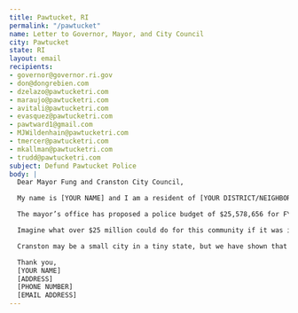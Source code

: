 ```yaml
---
title: Pawtucket, RI
permalink: "/pawtucket"
name: Letter to Governor, Mayor, and City Council
city: Pawtucket
state: RI
layout: email
recipients:
- governor@governor.ri.gov
- don@dongrebien.com
- dzelazo@pawtucketri.com
- maraujo@pawtucketri.com
- avitali@pawtucketri.com
- evasquez@pawtucketri.com
- pawtward1@gmail.com
- MJWildenhain@pawtucketri.com
- tmercer@pawtucketri.com
- mkallman@pawtucketri.com
- trudd@pawtucketri.com
subject: Defund Pawtucket Police
body: |
  Dear Mayor Fung and Cranston City Council,

  My name is [YOUR NAME] and I am a resident of [YOUR DISTRICT/NEIGHBORHOOD]. I am writing to urge Governor Raimondo, Mayor Fung, and the members of the Cranston City Council to adopt a budget redirecting funding from the Cranston Police Department to initiatives that better serve the wellbeing of the community. It has become clear that police do not meet the needs of the community and are in fact a detriment to community safety, furthering the oppression of residents of color, undocumented residents, disabled residents, mentally ill residents, and LGBTQ residents.

  The mayor’s office has proposed a police budget of $25,578,656 for FY21. This includes $100,000 to keep police in Cranston public schools, contributing to the criminalization of youth and the school-to-prison pipeline that disproportionately targets Black students and students of color within the Cranston Public School system.

  Imagine what over $25 million could do for this community if it was invested in education, community mental health services, resources for formerly incarcerated, housing, and other services that have been proven to reduce crime and contribute to the safety and well-being of communities.

  Cranston may be a small city in a tiny state, but we have shown that we can make a huge impact on America at large. We desperately need to change our financial priorities and let our tax dollars go to our community, not cops.

  Thank you,
  [YOUR NAME]
  [ADDRESS]
  [PHONE NUMBER]
  [EMAIL ADDRESS]
---
```


